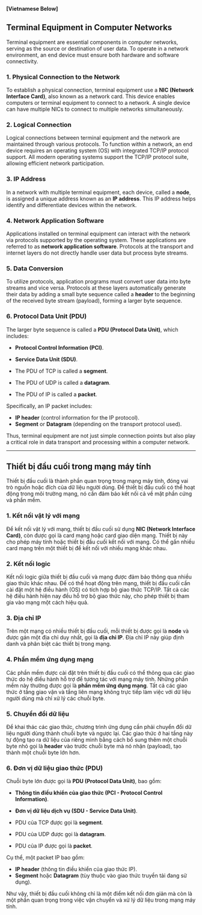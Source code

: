 **[Vietnamese Below]**

## Terminal Equipment in Computer Networks

Terminal equipment are essential components in computer networks, serving as the source or destination of user data. To operate in a network environment, an end device must ensure both hardware and software connectivity.

### 1. Physical Connection to the Network
To establish a physical connection, terminal equipment use a **NIC (Network Interface Card)**, also known as a network card. This device enables computers or terminal equipment to connect to a network. A single device can have multiple NICs to connect to multiple networks simultaneously.

### 2. Logical Connection
Logical connections between terminal equipment and the network are maintained through various protocols. To function within a network, an end device requires an operating system (OS) with integrated TCP/IP protocol support. All modern operating systems support the TCP/IP protocol suite, allowing efficient network participation.

### 3. IP Address
In a network with multiple terminal equipment, each device, called a **node**, is assigned a unique address known as an **IP address**. This IP address helps identify and differentiate devices within the network.

### 4. Network Application Software
Applications installed on terminal equipment can interact with the network via protocols supported by the operating system. These applications are referred to as **network application software**. Protocols at the transport and internet layers do not directly handle user data but process byte streams.

### 5. Data Conversion
To utilize protocols, application programs must convert user data into byte streams and vice versa. Protocols at these layers automatically generate their data by adding a small byte sequence called a **header** to the beginning of the received byte stream (payload), forming a larger byte sequence.

### 6. Protocol Data Unit (PDU)
The larger byte sequence is called a **PDU (Protocol Data Unit)**, which includes:
- **Protocol Control Information (PCI)**.
- **Service Data Unit (SDU)**.

- The PDU of TCP is called a **segment**.
- The PDU of UDP is called a **datagram**.
- The PDU of IP is called a **packet**.

Specifically, an IP packet includes:
- **IP header** (control information for the IP protocol).
- **Segment** or **Datagram** (depending on the transport protocol used).

Thus, terminal equipment are not just simple connection points but also play a critical role in data transport and processing within a computer network.

---

## Thiết bị đầu cuối trong mạng máy tính

Thiết bị đầu cuối là thành phần quan trọng trong mạng máy tính, đóng vai trò nguồn hoặc đích của dữ liệu người dùng. Để thiết bị đầu cuối có thể hoạt động trong môi trường mạng, nó cần đảm bảo kết nối cả về mặt phần cứng và phần mềm.

### 1. Kết nối vật lý với mạng
Để kết nối vật lý với mạng, thiết bị đầu cuối sử dụng **NIC (Network Interface Card)**, còn được gọi là card mạng hoặc card giao diện mạng. Thiết bị này cho phép máy tính hoặc thiết bị đầu cuối kết nối với mạng. Có thể gắn nhiều card mạng trên một thiết bị để kết nối với nhiều mạng khác nhau.

### 2. Kết nối logic
Kết nối logic giữa thiết bị đầu cuối và mạng được đảm bảo thông qua nhiều giao thức khác nhau. Để có thể hoạt động trên mạng, thiết bị đầu cuối cần cài đặt một hệ điều hành (OS) có tích hợp bộ giao thức TCP/IP. Tất cả các hệ điều hành hiện nay đều hỗ trợ bộ giao thức này, cho phép thiết bị tham gia vào mạng một cách hiệu quả.

### 3. Địa chỉ IP
Trên một mạng có nhiều thiết bị đầu cuối, mỗi thiết bị được gọi là **node** và được gán một địa chỉ duy nhất, gọi là **địa chỉ IP**. Địa chỉ IP này giúp định danh và phân biệt các thiết bị trong mạng.

### 4. Phần mềm ứng dụng mạng
Các phần mềm được cài đặt trên thiết bị đầu cuối có thể thông qua các giao thức do hệ điều hành hỗ trợ để tương tác với mạng máy tính. Những phần mềm này thường được gọi là **phần mềm ứng dụng mạng**. Tất cả các giao thức ở tầng giao vận và tầng liên mạng không trực tiếp làm việc với dữ liệu người dùng mà chỉ xử lý các chuỗi byte.

### 5. Chuyển đổi dữ liệu
Để khai thác các giao thức, chương trình ứng dụng cần phải chuyển đổi dữ liệu người dùng thành chuỗi byte và ngược lại. Các giao thức ở hai tầng này tự động tạo ra dữ liệu của riêng mình bằng cách bổ sung thêm một chuỗi byte nhỏ gọi là **header** vào trước chuỗi byte mà nó nhận (payload), tạo thành một chuỗi byte lớn hơn.

### 6. Đơn vị dữ liệu giao thức (PDU)
Chuỗi byte lớn được gọi là **PDU (Protocol Data Unit)**, bao gồm:
- **Thông tin điều khiển của giao thức (PCI - Protocol Control Information)**.
- **Đơn vị dữ liệu dịch vụ (SDU - Service Data Unit)**.

- PDU của TCP được gọi là **segment**.
- PDU của UDP được gọi là **datagram**.
- PDU của IP được gọi là **packet**.

Cụ thể, một packet IP bao gồm:
- **IP header** (thông tin điều khiển của giao thức IP).
- **Segment** hoặc **Datagram** (tùy thuộc vào giao thức truyền tải đang sử dụng).

Như vậy, thiết bị đầu cuối không chỉ là một điểm kết nối đơn giản mà còn là một phần quan trọng trong việc vận chuyển và xử lý dữ liệu trong mạng máy tính.
